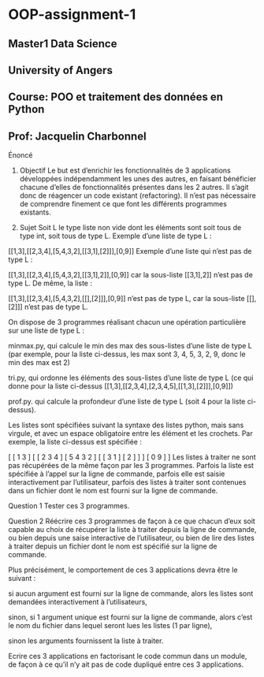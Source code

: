 # OOP-assignment-1
## Master1 Data Science
## University of Angers
## Course: POO et traitement des données en Python
## Prof: Jacquelin Charbonnel

Énoncé
1. Objectif
Le but est d’enrichir les fonctionnalités de 3 applications développées indépendamment les unes des autres, en faisant bénéficier chacune d’elles de fonctionnalités présentes dans les 2 autres. Il s’agit donc de réagencer un code existant (refactoring). Il n’est pas nécessaire de comprendre finement ce que font les différents programmes existants.

2. Sujet
Soit L le type liste non vide dont les éléments sont soit tous de type int, soit tous de type L. Exemple d’une liste de type L :

[[1,3],[[2,3,4],[5,4,3,2],[[3,1],[2]]],[0,9]]
Exemple d’une liste qui n’est pas de type L :

[[1,3],[[2,3,4],[5,4,3,2],[[3,1],2]],[0,9]]
car la sous-liste [[3,1],2]] n’est pas de type L. De même, la liste :

[[1,3],[[2,3,4],[5,4,3,2],[[],[2]]],[0,9]]
n’est pas de type L, car la sous-liste [[],[2]]] n’est pas de type L.

On dispose de 3 programmes réalisant chacun une opération particulière sur une liste de type L :

minmax.py, qui calcule le min des max des sous-listes d’une liste de type L (par exemple, pour la liste ci-dessus, les max sont 3, 4, 5, 3, 2, 9, donc le min des max est 2)

tri.py, qui ordonne les éléments des sous-listes d’une liste de type L (ce qui donne pour la liste ci-dessus [[1,3],[[2,3,4],[2,3,4,5],[[1,3],[2]]],[0,9]])

prof.py. qui calcule la profondeur d’une liste de type L (soit 4 pour la liste ci-dessus).

Les listes sont spécifiées suivant la syntaxe des listes python, mais sans virgule, et avec un espace obligatoire entre les élément et les crochets. Par exemple, la liste ci-dessus est spécifiée :

[ [ 1 3 ] [ [ 2 3 4 ] [ 5 4 3 2 ] [ [ 3 1 ] [ 2 ] ] ] [ 0 9 ] ]
Les listes à traiter ne sont pas récupérées de la même façon par les 3 programmes. Parfois la liste est spécifiée à l’appel sur la ligne de commande, parfois elle est saisie interactivement par l’utilisateur, parfois des listes à traiter sont contenues dans un fichier dont le nom est fourni sur la ligne de commande.

Question 1
Tester ces 3 programmes.

Question 2
Réécrire ces 3 programmes de façon à ce que chacun d’eux soit capable au choix de récupérer la liste à traiter depuis la ligne de commande, ou bien depuis une saise interactive de l’utilisateur, ou bien de lire des listes à traiter depuis un fichier dont le nom est spécifié sur la ligne de commande.

Plus précisément, le comportement de ces 3 applications devra être le suivant :

si aucun argument est fourni sur la ligne de commande, alors les listes sont demandées interactivement à l’utilisateurs,

sinon, si 1 argument unique est fourni sur la ligne de commande, alors c’est le nom du fichier dans lequel seront lues les listes (1 par ligne),

sinon les arguments fournissent la liste à traiter.

Ecrire ces 3 applications en factorisant le code commun dans un module, de façon à ce qu’il n’y ait pas de code dupliqué entre ces 3 applications.
